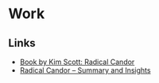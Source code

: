 # Work

## Links

* [Book by Kim Scott: Radical Candor](https://amzn.to/3INQCsY)
* [Radical Candor – Summary and Insights](https://wilselby.com/2020/07/radical-candor-summary-and-insights/)
